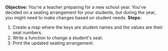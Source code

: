 **Objective:** You're a teacher preparing for a new school year. You've decided on a seating arrangement for your students, but during the year, you might need to make changes based on student needs.
**Steps:**

1. Create a map where the keys are student names and the values are their seat numbers.
2. Write a function to change a student's seat.
3. Print the updated seating arrangement.